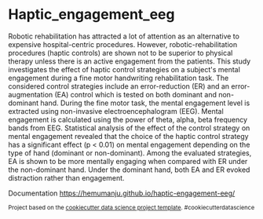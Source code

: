 Haptic_engagement_eeg
==============================

Robotic rehabilitation has attracted a lot of attention as an alternative to expensive hospital-centric procedures. However, robotic-rehabilitation procedures (haptic controls) are shown not to be superior to physical therapy unless there is an active engagement from the patients. This study investigates the effect of haptic control strategies on a subject's mental engagement during a fine motor handwriting rehabilitation task. The considered control strategies include an error-reduction (ER) and an error-augmentation (EA) control which is tested on both dominant and non-dominant hand. During the fine motor task, the mental engagement level is extracted using non-invasive electroencephalogram (EEG). Mental engagement is calculated using the power of theta, alpha, beta frequency bands from EEG. Statistical analysis of the effect of the control strategy on mental engagement revealed that the choice of the haptic control strategy has a significant effect (p $<$ 0.01) on mental engagement depending on the type of hand (dominant or non-dominant). Among the evaluated strategies, EA is shown to be more mentally engaging when compared with ER under the non-dominant hand. Under the dominant hand, both EA and ER evoked distraction rather than engagement.

Documentation <https://hemumanju.github.io/haptic-engagement-eeg/> <br/>


<p><small>Project based on the <a target="_blank" href="https://drivendata.github.io/cookiecutter-data-science/">cookiecutter data science project template</a>. #cookiecutterdatascience</small></p>
